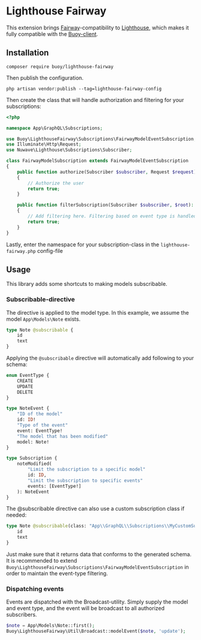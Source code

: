 # Lighthouse Fairway

This extension brings [Fairway](https://github.com/buoy-graphql/fairway-spec)-compatibility to
[Lighthouse](https://lighthouse-php.com), which makes it fully compatible with the [Buoy-client](https://ngx-buoy.com).

## Installation

```shell
composer require buoy/lighthouse-fairway
```

Then publish the configuration.

```shell
php artisan vendor:publish --tag=lighthouse-fairway-config  
```

Then create the class that will handle authorization and filtering for your subscriptions:

```php
<?php

namespace App\GraphQL\Subscriptions;

use Buoy\LighthouseFairway\Subscriptions\FairwayModelEventSubscription;
use Illuminate\Http\Request;
use Nuwave\Lighthouse\Subscriptions\Subscriber;

class FairwayModelSubscription extends FairwayModelEventSubscription
{
    public function authorize(Subscriber $subscriber, Request $request): bool
    {
        // Authorize the user
        return true;
    }

    public function filterSubscription(Subscriber $subscriber, $root): bool
    {
        // Add filtering here. Filtering based on event type is handled for you.
        return true;
    }
}
```

Lastly, enter the namespace for your subscription-class in the `lighthouse-fairway.php` config-file


## Usage

This library adds some shortcuts to making models subscribable.


### Subscribable-directive
The directive is applied to the model type. In this example, we assume the model `App\Models\Note` exists.

```graphql
type Note @subscribable {
    id
    text
}
```

Applying the `@subscribable` directive will automatically add following to your schema:
```graphql
enum EventType {
    CREATE
    UPDATE
    DELETE
}

type NoteEvent {
    "ID of the model"
    id: ID!
    "Type of the event"
    event: EventType!
    "The model that has been modified"
    model: Note!
}

type Subscription {
    noteModified(
        "Limit the subscription to a specific model"
        id: ID,
        "Limit the subscription to specific events"
        events: [EventType!]
    ): NoteEvent
}
```

The @subscribable directive can also use a custom subscription class if needed:
```graphql
type Note @subscribable(class: "App\\GraphQL\\Subscriptions\\MyCustomSubscription") {
    id
    text
}
```
Just make sure that it returns data that conforms to the generated schema.
It is recommended to extend `Buoy\LighthouseFairway\Subscriptions\FairwayModelEventSubscription` in order to maintain the event-type filtering.

### Dispatching events

Events are dispatched with the Broadcast-utility.
Simply supply the model and event type, and the event will be broadcast to all authorized subscribers.

```php
$note = App\Models\Note::first();
Buoy\LighthouseFairway\Util\Broadcast::modelEvent($note, 'update');
```
